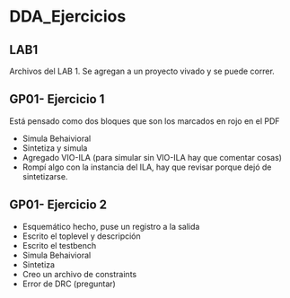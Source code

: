 # DDA_Ejercicios

## LAB1
Archivos del LAB 1. Se agregan a un proyecto vivado y se puede correr.

## GP01- Ejercicio 1
Está pensado como dos bloques que son los marcados en rojo en el PDF

* Simula Behaivioral
* Sintetiza y simula
* Agregado VIO-ILA (para simular sin VIO-ILA hay que comentar cosas)
* Rompí algo con la instancia del ILA, hay que revisar porque dejó de sintetizarse.

## GP01- Ejercicio 2

* Esquemático hecho, puse un registro a la salida
* Escrito el toplevel y descripción
* Escrito el testbench
* Simula Behaivioral
* Sintetiza
* Creo un archivo de constraints
* Error de DRC (preguntar)

